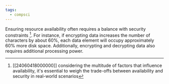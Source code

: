 ```yaml
---
tags:
  - compsci
---
```

Ensuring resource availability often requires a balance with security constraints [^1]. For instance, if encrypting data increases the number of characters by about 60%, each data element will occupy approximately 60% more disk space. Additionally, encrypting and decrypting data also requires additional processing power.

[^1]: [[24060418000000]] considering the multitude of factors that influence availability, it's essential to weigh the trade-offs between availability and security in real-world scenarios